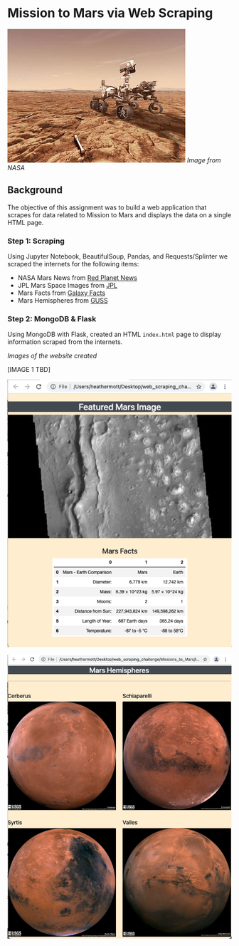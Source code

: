 # Mission to Mars via Web Scraping

![rover](Missions_to_Mars/Images/mars_rover_nasa.png)
*Image from NASA*

## Background

The objective of this assignment was to build a web application that scrapes for data related to Mission to Mars and displays the data on a single HTML page.

### Step 1: Scraping

Using Jupyter Notebook, BeautifulSoup, Pandas, and Requests/Splinter we scraped the internets for the following items:
- NASA Mars News from [Red Planet News](https://redplanetscience.com)
- JPL Mars Space Images from [JPL](https://spaceimages-mars.com)
- Mars Facts from [Galaxy Facts](https://galaxyfacts-mars.com)
- Mars Hemispheres from [GUSS](https://marshemispheres.com)

### Step 2: MongoDB & Flask

Using MongoDB with Flask, created an HTML `index.html` page to display information scraped from the internets.

*Images of the website created*

[IMAGE 1 TBD]

![image2](Missions_to_Mars/Images/image2.png)

![image3](Missions_to_Mars/Images/image3.png)
